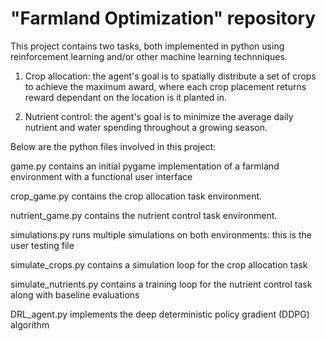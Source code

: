 # "Farmland Optimization" repository

This project contains two tasks, both implemented in python using reinforcement learning and/or other machine learning technniques.

1. Crop allocation: the agent's goal is to spatially distribute a set of crops to achieve the maximum award, where each crop placement returns reward dependant on the location is it planted in.

2. Nutrient control: the agent's goal is to minimize the average daily nutrient and water spending throughout a growing season.


Below are the python files involved in this project:

game.py contains an initial pygame implementation of a farmland environment with a functional user interface

crop_game.py contains the crop allocation task environment.

nutrient_game.py contains the nutrient control task environment.

simulations.py runs multiple simulations on both environments: this is the user testing file

simulate_crops.py contains a simulation loop for the crop allocation task

simulate_nutrients.py contains a training loop for the nutrient control task along with baseline evaluations

DRL_agent.py implements the deep deterministic policy gradient (DDPG) algorithm
